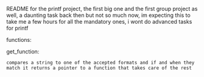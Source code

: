 README for the printf project, the first big one and the first group project as well, a daunting task back then but not so much now, im expecting this to take me a few hours for all the mandatory ones, i wont do advanced tasks for printf

functions:

get_function:

	compares a string to one of the accepted formats and if and when they match it returns a pointer to a function that takes care of the rest